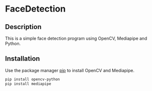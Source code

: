 # FaceDetection

## Description
This is a simple face detection program using OpenCV, Mediapipe and Python.

## Installation
Use the package manager [pip](https://pip.pypa.io/en/stable/) to install OpenCV and Mediapipe.

```bash
pip install opencv-python
pip install mediapipe
```


